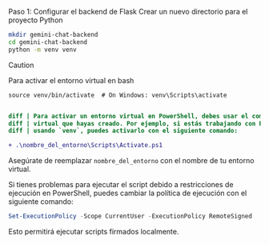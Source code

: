 Paso 1: Configurar el backend de Flask
Crear un nuevo directorio para el proyecto Python

```bash
mkdir gemini-chat-backend
cd gemini-chat-backend
python -m venv venv
```


 > [!CAUTION]
 > Para activar el entorno virtual en bash

```
source venv/bin/activate  # On Windows: venv\Scripts\activate
```

```diff

diff | Para activar un entorno virtual en PowerShell, debes usar el comando específico del entorno
diff | virtual que hayas creado. Por ejemplo, si estás trabajando con Python y has creado un entorno virtual 
diff | usando `venv`, puedes activarlo con el siguiente comando:

```

```diff powershell
+ .\nombre_del_entorno\Scripts\Activate.ps1
```
Asegúrate de reemplazar `nombre_del_entorno` con el nombre de tu entorno virtual.

Si tienes problemas para ejecutar el script debido a restricciones de ejecución en PowerShell, puedes cambiar la política de ejecución con el siguiente comando:


```powershell
Set-ExecutionPolicy -Scope CurrentUser -ExecutionPolicy RemoteSigned
```
Esto permitirá ejecutar scripts firmados localmente.